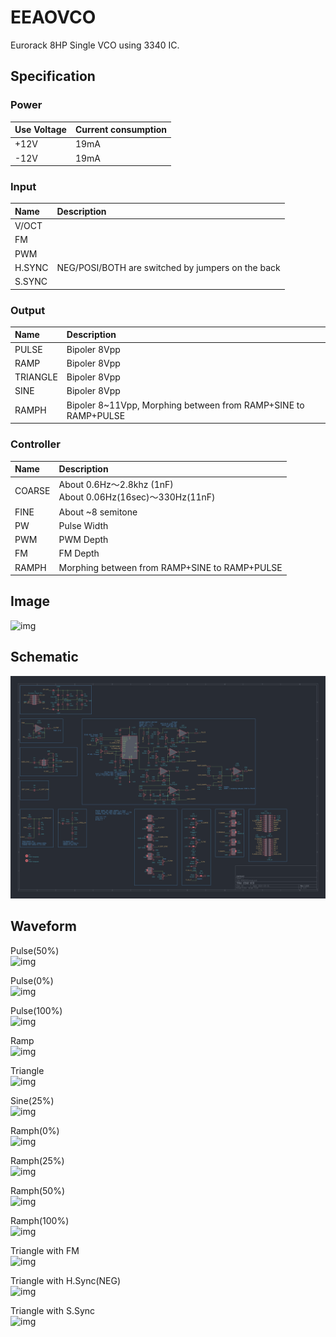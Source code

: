 # EEAOVCO
Eurorack 8HP Single VCO using 3340 IC.

## Specification

### Power

|Use Voltage|Current consumption|
|:--|:--|
|+12V|19mA|
|-12V|19mA|

### Input

|Name|Description|
|:--|:--|
|V/OCT||
|FM||
|PWM||
|H.SYNC|NEG/POSI/BOTH are switched by jumpers on the back|
|S.SYNC||


### Output

|Name|Description|
|:--|:--|
|PULSE|Bipoler 8Vpp|
|RAMP|Bipoler 8Vpp|
|TRIANGLE|Bipoler 8Vpp|
|SINE|Bipoler 8Vpp|
|RAMPH|Bipoler 8~11Vpp, Morphing between from RAMP+SINE to RAMP+PULSE|


### Controller

|Name|Description|
|:--|:--|
|COARSE|About 0.6Hz～2.8khz (1nF)</br>About 0.06Hz(16sec)～330Hz(11nF)|
|FINE|About ~8 semitone|
|PW|Pulse Width|
|PWM|PWM Depth|
|FM|FM Depth|
|RAMPH|Morphing between from RAMP+SINE to RAMP+PULSE|

## Image
![img](https://marksard.github.io/assets/photos/20240414_IMGP8686.jpg)

## Schematic

![img](_data/eeao_vco_rev1.0.0.png)

## Waveform

Pulse(50%)  
![img](_data/eeaovco_pulse_1.png)  

Pulse(0%)  
![img](_data/eeaovco_pulse_2.png)  

Pulse(100%)  
![img](_data/eeaovco_pulse_3.png)  

Ramp  
![img](_data/eeaovco_upramp.png)  

Triangle  
![img](_data/eeaovco_triangle.png)  

Sine(25%)  
![img](_data/eeaovco_sine.png)  

Ramph(0%)  
![img](_data/eeaovco_ramph_1.png)  

Ramph(25%)  
![img](_data/eeaovco_ramph_2.png)  

Ramph(50%)  
![img](_data/eeaovco_ramph_3.png)  

Ramph(100%)  
![img](_data/eeaovco_ramph_4.png)  

Triangle with FM  
![img](_data/eeaovco_triangle_fm.png)  

Triangle with H.Sync(NEG)  
![img](_data/eeaovco_triangle_hsync.png)  

Triangle with S.Sync  
![img](_data/eeaovco_triangle_ssync.png)  
